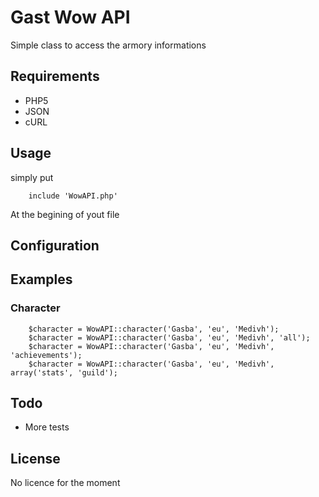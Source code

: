 # Gast Wow API #

Simple class to access the armory informations

## Requirements ##

* PHP5
* JSON
* cURL

## Usage ##

simply put

        include 'WowAPI.php'

At the begining of yout file

## Configuration ##



## Examples ##

### Character ###

        $character = WowAPI::character('Gasba', 'eu', 'Medivh');
        $character = WowAPI::character('Gasba', 'eu', 'Medivh', 'all');
        $character = WowAPI::character('Gasba', 'eu', 'Medivh', 'achievements');
        $character = WowAPI::character('Gasba', 'eu', 'Medivh', array('stats', 'guild');

## Todo ##

* More tests

## License ##

No licence for the moment